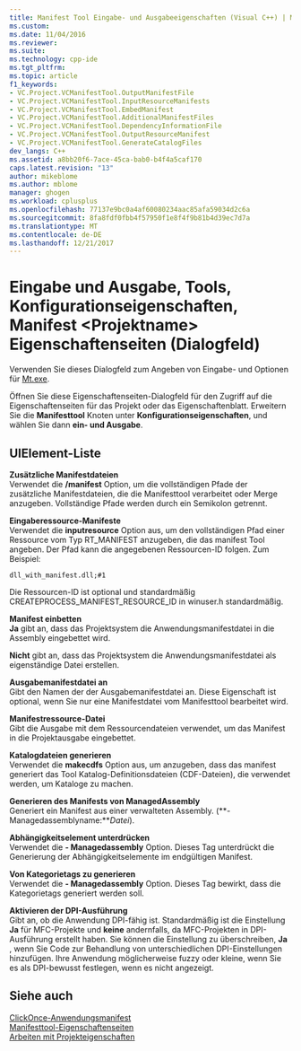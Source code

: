 ```yaml
---
title: Manifest Tool Eingabe- und Ausgabeeigenschaften (Visual C++) | Microsoft Docs
ms.custom: 
ms.date: 11/04/2016
ms.reviewer: 
ms.suite: 
ms.technology: cpp-ide
ms.tgt_pltfrm: 
ms.topic: article
f1_keywords:
- VC.Project.VCManifestTool.OutputManifestFile
- VC.Project.VCManifestTool.InputResourceManifests
- VC.Project.VCManifestTool.EmbedManifest
- VC.Project.VCManifestTool.AdditionalManifestFiles
- VC.Project.VCManifestTool.DependencyInformationFile
- VC.Project.VCManifestTool.OutputResourceManifest
- VC.Project.VCManifestTool.GenerateCatalogFiles
dev_langs: C++
ms.assetid: a8bb20f6-7ace-45ca-bab0-b4f4a5caf170
caps.latest.revision: "13"
author: mikeblome
ms.author: mblome
manager: ghogen
ms.workload: cplusplus
ms.openlocfilehash: 77137e9bc0a4af60080234aac85afa59034d2c6a
ms.sourcegitcommit: 8fa8fdf0fbb4f57950f1e8f4f9b81b4d39ec7d7a
ms.translationtype: MT
ms.contentlocale: de-DE
ms.lasthandoff: 12/21/2017
---
```

# <a name="input-and-output-manifest-tool-configuration-properties-ltprojectnamegt-property-pages-dialog-box"></a>Eingabe und Ausgabe, Tools, Konfigurationseigenschaften, Manifest &lt;Projektname&gt; Eigenschaftenseiten (Dialogfeld)
Verwenden Sie dieses Dialogfeld zum Angeben von Eingabe- und Optionen für [Mt.exe](http://msdn.microsoft.com/library/aa375649).  
  
 Öffnen Sie diese Eigenschaftenseiten-Dialogfeld für den Zugriff auf die Eigenschaftenseiten für das Projekt oder das Eigenschaftenblatt. Erweitern Sie die **Manifesttool** Knoten unter **Konfigurationseigenschaften**, und wählen Sie dann **ein- und Ausgabe**.  
  
## <a name="uielement-list"></a>UIElement-Liste  
 **Zusätzliche Manifestdateien**  
 Verwendet die **/manifest** Option, um die vollständigen Pfade der zusätzliche Manifestdateien, die die Manifesttool verarbeitet oder Merge anzugeben. Vollständige Pfade werden durch ein Semikolon getrennt.  
  
 **Eingaberessource-Manifeste**  
 Verwendet die **inputresource** Option aus, um den vollständigen Pfad einer Ressource vom Typ RT_MANIFEST anzugeben, die das manifest Tool angeben. Der Pfad kann die angegebenen Ressourcen-ID folgen. Zum Beispiel:  
  
 `dll_with_manifest.dll;#1`  
  
 Die Ressourcen-ID ist optional und standardmäßig CREATEPROCESS_MANIFEST_RESOURCE_ID in winuser.h standardmäßig.  
  
 **Manifest einbetten**  
 **Ja** gibt an, dass das Projektsystem die Anwendungsmanifestdatei in die Assembly eingebettet wird.  
  
 **Nicht** gibt an, dass das Projektsystem die Anwendungsmanifestdatei als eigenständige Datei erstellen.  
  
 **Ausgabemanifestdatei an**  
 Gibt den Namen der der Ausgabemanifestdatei an. Diese Eigenschaft ist optional, wenn Sie nur eine Manifestdatei vom Manifesttool bearbeitet wird.  
  
 **Manifestressource-Datei**  
 Gibt die Ausgabe mit dem Ressourcendateien verwendet, um das Manifest in die Projektausgabe eingebettet.  
  
 **Katalogdateien generieren**  
 Verwendet die **makecdfs** Option aus, um anzugeben, dass das manifest generiert das Tool Katalog-Definitionsdateien (CDF-Dateien), die verwendet werden, um Kataloge zu machen.  
  
 **Generieren des Manifests von ManagedAssembly**  
 Generiert ein Manifest aus einer verwalteten Assembly. (**- Managedassemblyname:***Datei*).  
  
 **Abhängigkeitselement unterdrücken**  
 Verwendet die **- Managedassembly** Option. Dieses Tag unterdrückt die Generierung der Abhängigkeitselemente im endgültigen Manifest.  
  
 **Von Kategorietags zu generieren**  
 Verwendet die **- Managedassembly** Option. Dieses Tag bewirkt, dass die Kategorietags generiert werden soll.  
  
 **Aktivieren der DPI-Ausführung**  
 Gibt an, ob die Anwendung DPI-fähig ist. Standardmäßig ist die Einstellung **Ja** für MFC-Projekte und **keine** andernfalls, da MFC-Projekten in DPI-Ausführung erstellt haben. Sie können die Einstellung zu überschreiben, **Ja** , wenn Sie Code zur Behandlung von unterschiedlichen DPI-Einstellungen hinzufügen. Ihre Anwendung möglicherweise fuzzy oder kleine, wenn Sie es als DPI-bewusst festlegen, wenn es nicht angezeigt.  
  
## <a name="see-also"></a>Siehe auch  
 [ClickOnce-Anwendungsmanifest](/visualstudio/deployment/clickonce-application-manifest)   
 [Manifesttool-Eigenschaftenseiten](../ide/manifest-tool-property-pages.md)   
 [Arbeiten mit Projekteigenschaften](../ide/working-with-project-properties.md)   